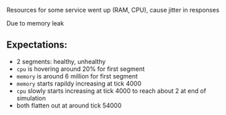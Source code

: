 Resources for some service went up (RAM, CPU), cause jitter in responses

Due to memory leak

## Expectations:

- 2 segments: healthy, unhealthy
- `cpu` is hovering around 20% for first segment
- `memory` is around 6 million for first segment
- `memory` starts rapildy increasing at tick 4000
- `cpu` slowly starts increasing at tick 4000 to reach about 2 at end of simulation
- both flatten out at around tick 54000
